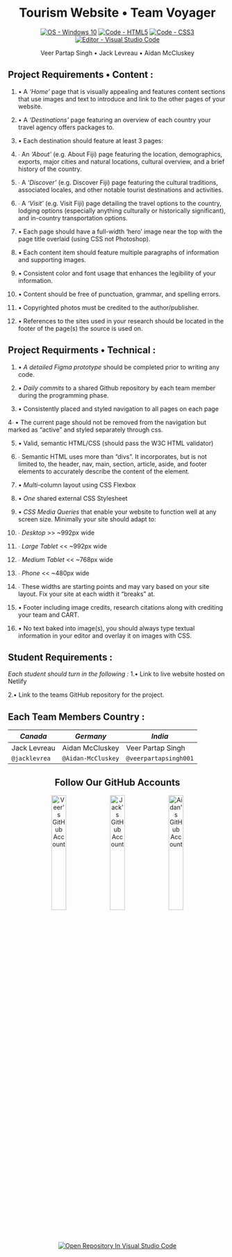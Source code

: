 <!-- Header -->
<h1 align="center">Tourism Website • Team Voyager</h1>

<!-- Badges Generated With https://michaelcurrin.github.io/badge-generator/#/ -->
<p align="middle">
  <a href="https://"><img src="https://img.shields.io/badge/OS-Windows_10-blueviolet?logo=windows&logoColor=white" alt="OS - Windows 10"></a>
  <a href="https://"><img src="https://img.shields.io/badge/Code-HTML5-blueviolet?logo=html5&logoColor=white" alt="Code - HTML5"></a>
  <a href="https://"><img src="https://img.shields.io/badge/Code-CSS3-blueviolet?logo=css3&logoColor=white" alt="Code - CSS3"></a>
  <a href="https://"><img src="https://img.shields.io/badge/Editor-Visual_Studio_Code-blueviolet?logo=visualstudiocode" alt="Editor - Visual Studio Code"></a>
</p>

<!-- List Of Team Members Beneath The Header -->
<p align="center">Veer Partap Singh • Jack Levreau • Aidan McCluskey<p>

<!-- Website Requirements Found From https://classroom.google.com/u/3/c/MzgwNTU4NDY3MTky/a/NDM0NjE0Nzg0ODk0/details -->
<!-- Not Using For Now "<h2 align="middle">Project Requirements</h2>" -->

<!-- Content Project Requirements -->
<h2>Project Requirements • Content :</h2>

1. • A <i>‘Home’</i> page that is visually appealing and features content sections that use images and text to introduce and link to the other pages of your website.

2. • A <i>‘Destinations’</i> page featuring an overview of each country your travel agency offers packages to.

3. • Each destination should feature at least 3 pages:

4. ∙ An <i>‘About’</i> (e.g. About Fiji) page featuring the location, demographics, exports, major cities and natural locations, cultural overview, and a brief history of the country.

5. ∙ A <i>‘Discover’</i> (e.g. Discover Fiji) page featuring the cultural traditions, associated locales, and other notable tourist destinations and activities.

6. ∙ A <i>‘Visit’</i> (e.g. Visit Fiji) page detailing the travel options to the country, lodging options (especially anything culturally or historically significant), and in-country transportation options.

7. • Each page should have a full-width ‘hero’ image near the top with the page title overlaid (using CSS not Photoshop).

8. • Each content item should feature multiple paragraphs of information and supporting images.

9. • Consistent color and font usage that enhances the legibility of your information.

10. • Content should be free of punctuation, grammar, and spelling errors.

11. • Copyrighted photos must be credited to the author/publisher.

12. • References to the sites used in your research should be located in the footer of the page(s) the source is used on.

<!-- Technical Project Requirements -->
<h2>Project Requirments • Technical :</h2>

1. • <i>A detailed Figma prototype</i> should be completed prior to writing any code.

2. • <i>Daily commits</i> to a shared Github repository by each team member during the programming phase.

3. • Consistently placed and styled navigation to all pages on each page
 
4∙ • The current page should not be removed from the navigation but marked as “active” and styled separately through css.
  
5. • Valid, semantic HTML/CSS (should pass the W3C HTML validator)

6. ∙ Semantic HTML uses more than “divs”. It incorporates, but is not limited to, the header, nav, main, section, article, aside, and footer elements to accurately describe the content of the element.

7. • <i>Multi</i>-column layout using CSS Flexbox
  
8. • <i>One</i> shared external CSS Stylesheet
  
9. • <i>CSS Media Queries</i> that enable your website to function well at any screen size. Minimally your site should adapt to:
  
10. ∙ <i>Desktop</i> >> ~992px wide

11. ∙ <i>Large Tablet</i> << ~992px wide

12. ∙ <i>Medium Tablet</i> << ~768px wide

13. ∙ <i>Phone</i> << ~480px wide

14. ∙ These widths are starting points and may vary based on your site layout. Fix your site at each width it “breaks” at.

15. • Footer including image credits, research citations along with crediting your team and CART.
  
16. • No text baked into image(s), you should always type textual information in your editor and overlay it on images with CSS.
              
<!-- Website Requirements Found From https://classroom.google.com/u/3/c/MzgwNTU4NDY3MTky/a/NDM0NjE0Nzg0ODk0/details -->
<h2>Student Requirements :</h2>

_Each student should turn in the following :_
1.• Link to live website hosted on Netlify

2.• Link to the teams GitHub repository for the project.
         
<!-- Chart Header -->
<h2>Each Team Members Country :</h2>

<!-- Chart Of Which Student Contributed To Which Country -->
| ***Canada***   | ***Germany***      | ***India***           |
| -------------- | ------------------ | --------------------- |
| Jack Levreau   | Aidan McCluskey    | Veer Partap Singh     |
| `@jacklevrea`  | `@Aidan-McCluskey` | `@veerpartapsingh001` |         
   
<!-- Links To Our GitHub Accounts , Somewhat As A Footer -->
<h2 align="center">Follow Our GitHub Accounts</h2>
              
<p align="middle">
  <a href="https://github.com/veerpartapsingh001" title="Go to Veer's GitHub profile"><img src="https://img.shields.io/static/v1?label=Follow&message=Veer Partap Singh&color=blueviolet&logo=github" alt="Veer's GitHub Account" width="26%"></a>
  <a href="https://github.com/jacklevrea" title="Go to Jack's GitHub profile"><img src="https://img.shields.io/static/v1?label=Follow&message=Jack Levreau&color=blueviolet&logo=github" alt="Jack's GitHub Account" width="26%"></a>
   <a href="https://github.com/Aidan-McCluskey" title="Go to Aidan's GitHub profile"><img src="https://img.shields.io/static/v1?label=Follow&message=Aidan McCluskey&color=blueviolet&logo=github" alt="Aidan's GitHub Account" width="26%"></a>
</p>

<p align="middle">
  <a href="https://classroom.github.com/assets/open-in-vscode-f059dc9a6f8d3a56e377f745f24479a46679e63a5d9fe6f495e02850cd0d8118.svg"><img src="https://img.shields.io/badge/Open_Repository_In-Visual_Studio_Code-blueviolet?logo=visualstudiocode" alt="Open Repository In Visual Studio Code"></a>
</p>
